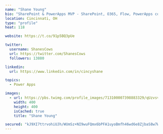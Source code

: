 ```yaml
---
name: "Shane Young"
bio: "SharePoint & PowerApps MVP - SharePoint, O365, Flow, PowerApps consulting? @PowerApps911 | Pure Snark? You found it."
location: Cincinnati, OH
type: "profile"
heat: 118

website: https://t.co/91p5BQ3pUe

twitter:
  username: ShanesCows
  url: https://twitter.com/ShanesCows
  followers: 13880

linkedin:
  url: https://www.linkedin.com/in/cincyshane

topics:
  - Power Apps

images:
  - url: https://pbs.twimg.com/profile_images/713100007398883329/qUzvsvQ3_400x400.jpg
    width: 400
    height: 400
    isCached: true
    title: "Shane Young"

secured: "kJ9XI7ttrvohiUJh/WUmSz+NI9wuFQmx6bPFA1uyoBmfh46wd6e8ZjbaS8w7WW0IBWckqY0SOlTGPq2wfejv+c0QHUCL2SWjxd/IOeBwWhfrqPuuEjloB3xprZxJugLkQtcGA8lKQam1LWKUy2dV/pBkRa0aoK7Oo3zlVrIpgiNfsSlV5t/yf+6svM5fqUYymBY2L7jMuoJ6gLX05gXeErUOjOchLI3xVAX35NY2M9HVQKDTrBhQ7jLmcVJ2A7I6V4PCFJy1tKIVRrPnzrMrMdp9EQ69gHp4jM9hgsesG6CN83eaiWFqnJG0Kmm7qc7DJekT0XzO9v7mUV9gDJkRm7v+QrOuvIPCxPwYRYGdYdCYJuAvLFLuhR5n8ojFLEH2fYcp+bDnIxqRPg9g5NUOURaV42aoi6urSM5FVgHEknk=;nAYankhOr64jUfQ0pXRe5A=="
---
```


